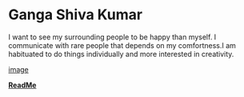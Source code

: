 # Ganga Shiva Kumar
I want to see my surrounding people to be happy than myself. I communicate with rare people that depends on my comfortness.I am habituated to do things individually and more interested in creativity.

[image](northwestmissouri.jpg)

**[ReadMe](C:\Users\S545234\Desktop\assignment2-ganga\README.md)**